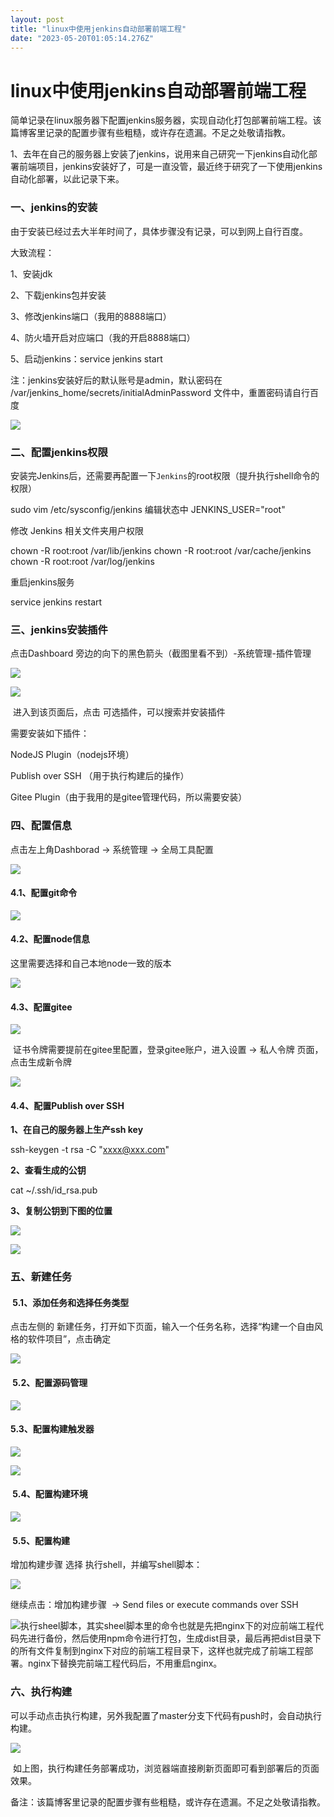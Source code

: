 ```yaml
---
layout: post
title: "linux中使用jenkins自动部署前端工程"
date: "2023-05-20T01:05:14.276Z"
---
```

linux中使用jenkins自动部署前端工程
=======================

简单记录在linux服务器下配置jenkins服务器，实现自动化打包部署前端工程。该篇博客里记录的配置步骤有些粗糙，或许存在遗漏。不足之处敬请指教。

1、去年在自己的服务器上安装了jenkins，说用来自己研究一下jenkins自动化部署前端项目，jenkins安装好了，可是一直没管，最近终于研究了一下使用jenkins自动化部署，以此记录下来。

### 一、jenkins的安装

由于安装已经过去大半年时间了，具体步骤没有记录，可以到网上自行百度。

大致流程：

1、安装jdk

2、下载jenkins包并安装

3、修改jenkins端口（我用的8888端口）

4、防火墙开启对应端口（我的开启8888端口）

5、启动jenkins：service jenkins start

注：jenkins安装好后的默认账号是admin，默认密码在 /var/jenkins\_home/secrets/initialAdminPassword 文件中，重置密码请自行百度

![](https://img2023.cnblogs.com/blog/1048036/202305/1048036-20230519154720911-377274575.png)

### 二、配置jenkins权限

安装完Jenkins后，还需要再配置一下`Jenkins`的root权限（提升执行shell命令的权限）

sudo vim /etc/sysconfig/jenkins
编辑状态中
JENKINS\_USER\="root"

修改 Jenkins 相关文件夹用户权限

chown -R root:root /var/lib/jenkins
chown \-R root:root /var/cache/jenkins
chown \-R root:root /var/log/jenkins

重启jenkins服务

service jenkins restart

### 三、jenkins安装插件

点击Dashboard 旁边的向下的黑色箭头（截图里看不到）-系统管理-插件管理

![](https://img2023.cnblogs.com/blog/1048036/202305/1048036-20230519155608549-303990518.png)

![](https://img2023.cnblogs.com/blog/1048036/202305/1048036-20230519155737382-429768764.png)

 进入到该页面后，点击 可选插件，可以搜索并安装插件

需要安装如下插件：

NodeJS Plugin（nodejs环境）

Publish over SSH （用于执行构建后的操作）

Gitee Plugin（由于我用的是gitee管理代码，所以需要安装）

### 四、配置信息

点击左上角Dashborad -> 系统管理 -> 全局工具配置

![](https://img2023.cnblogs.com/blog/1048036/202305/1048036-20230519160345335-328745004.png)

#### **4.1、配置git命令**

![](https://img2023.cnblogs.com/blog/1048036/202305/1048036-20230519161521432-575479683.png)

#### **4.2、配置node信息**

这里需要选择和自己本地node一致的版本

![](https://img2023.cnblogs.com/blog/1048036/202305/1048036-20230519161654149-283102018.png)

#### **4.3、配置gitee**

![](https://img2023.cnblogs.com/blog/1048036/202305/1048036-20230519162035095-1797974765.png)

 证书令牌需要提前在gitee里配置，登录gitee账户，进入设置 -> 私人令牌 页面，点击生成新令牌

![](https://img2023.cnblogs.com/blog/1048036/202305/1048036-20230519162246088-1251597689.png)

#### **4.4、配置Publish over SSH**

**1、在自己的服务器上生产ssh key**

ssh-keygen -t rsa -C "xxxx@xxx.com"

**2、查看生成的公钥**

cat ~/.ssh/id\_rsa.pub

**3、复制公钥到下图的位置**

![](https://img2023.cnblogs.com/blog/1048036/202305/1048036-20230519174141617-896282571.png)

![](https://img2023.cnblogs.com/blog/1048036/202305/1048036-20230519174329249-1636758207.png)

### 五、新建任务

####  5.1、添加任务和选择任务类型

点击左侧的 新建任务，打开如下页面，输入一个任务名称，选择“构建一个自由风格的软件项目”，点击确定

![](https://img2023.cnblogs.com/blog/1048036/202305/1048036-20230519173130841-292975559.png)

####  5.2、配置源码管理

![](https://img2023.cnblogs.com/blog/1048036/202305/1048036-20230519174827854-228595693.png)

#### 5.3、配置构建触发器

![](https://img2023.cnblogs.com/blog/1048036/202305/1048036-20230519175152929-1531354806.png)

![](https://img2023.cnblogs.com/blog/1048036/202305/1048036-20230519175451006-1408468593.png)

####  5.4、配置构建环境

![](https://img2023.cnblogs.com/blog/1048036/202305/1048036-20230519175725257-1204082202.png)

####  5.5、配置构建

增加构建步骤 选择 执行shell，并编写shell脚本：

![](https://img2023.cnblogs.com/blog/1048036/202305/1048036-20230519175914528-483692790.png)

继续点击：增加构建步骤  -> Send files or execute commands over SSH

![](https://img2023.cnblogs.com/blog/1048036/202305/1048036-20230519180644747-2106636317.png)执行sheel脚本，其实sheel脚本里的命令也就是先把nginx下的对应前端工程代码先进行备份，然后使用npm命令进行打包，生成dist目录，最后再把dist目录下的所有文件复制到nginx下对应的前端工程目录下，这样也就完成了前端工程部署。nginx下替换完前端工程代码后，不用重启nginx。

### 六、执行构建

可以手动点击执行构建，另外我配置了master分支下代码有push时，会自动执行构建。

![](https://img2023.cnblogs.com/blog/1048036/202305/1048036-20230519181753901-561709538.png)

 如上图，执行构建任务部署成功，浏览器端直接刷新页面即可看到部署后的页面效果。

备注：该篇博客里记录的配置步骤有些粗糙，或许存在遗漏。不足之处敬请指教。
